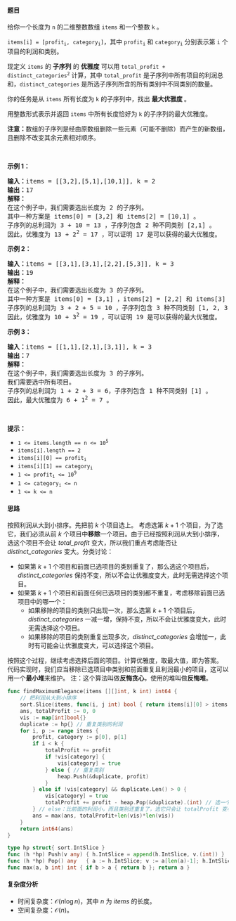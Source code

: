 #### 题目

<p>给你一个长度为 <code>n</code> 的二维整数数组 <code>items</code> 和一个整数 <code>k</code> 。</p>

<p><code>items[i] = [profit<sub>i</sub>, category<sub>i</sub>]</code>，其中 <code>profit<sub>i</sub></code> 和 <code>category<sub>i</sub></code> 分别表示第 <code>i</code> 个项目的利润和类别。</p>

<p>现定义 <code>items</code> 的 <strong>子序列</strong> 的 <strong>优雅度</strong> 可以用 <code>total_profit + distinct_categories<sup>2</sup></code> 计算，其中 <code>total_profit</code> 是子序列中所有项目的利润总和，<code>distinct_categories</code> 是所选子序列所含的所有类别中不同类别的数量。</p>

<p>你的任务是从 <code>items</code> 所有长度为 <code>k</code> 的子序列中，找出 <strong>最大优雅度</strong> 。</p>

<p>用整数形式表示并返回 <code>items</code> 中所有长度恰好为 <code>k</code> 的子序列的最大优雅度。</p>

<p><strong>注意：</strong>数组的子序列是经由原数组删除一些元素（可能不删除）而产生的新数组，且删除不改变其余元素相对顺序。</p>

<p> </p>

<p><strong>示例 1：</strong></p>

<pre><strong>输入：</strong>items = [[3,2],[5,1],[10,1]], k = 2
<strong>输出：</strong>17
<strong>解释：
</strong>在这个例子中，我们需要选出长度为 2 的子序列。
其中一种方案是 items[0] = [3,2] 和 items[2] = [10,1] 。
子序列的总利润为 3 + 10 = 13 ，子序列包含 2 种不同类别 [2,1] 。
因此，优雅度为 13 + 2<sup>2</sup> = 17 ，可以证明 17 是可以获得的最大优雅度。 
</pre>

<p><strong>示例 2：</strong></p>

<pre><strong>输入：</strong>items = [[3,1],[3,1],[2,2],[5,3]], k = 3
<strong>输出：</strong>19
<strong>解释：</strong>
在这个例子中，我们需要选出长度为 3 的子序列。 
其中一种方案是 items[0] = [3,1] ，items[2] = [2,2] 和 items[3] = [5,3] 。
子序列的总利润为 3 + 2 + 5 = 10 ，子序列包含 3 种不同类别 [1, 2, 3] 。 
因此，优雅度为 10 + 3<sup>2</sup> = 19 ，可以证明 19 是可以获得的最大优雅度。</pre>

<p><strong>示例 3：</strong></p>

<pre><strong>输入：</strong>items = [[1,1],[2,1],[3,1]], k = 3
<strong>输出：</strong>7
<strong>解释：
</strong>在这个例子中，我们需要选出长度为 3 的子序列。
我们需要选中所有项目。
子序列的总利润为 1 + 2 + 3 = 6，子序列包含 1 种不同类别 [1] 。
因此，最大优雅度为 6 + 1<sup>2</sup> = 7 。</pre>

<p> </p>

<p><strong>提示：</strong></p>

<ul>
	<li><code>1 <= items.length == n <= 10<sup>5</sup></code></li>
	<li><code>items[i].length == 2</code></li>
	<li><code>items[i][0] == profit<sub>i</sub></code></li>
	<li><code>items[i][1] == category<sub>i</sub></code></li>
	<li><code>1 <= profit<sub>i</sub> <= 10<sup>9</sup></code></li>
	<li><code>1 <= category<sub>i</sub> <= n </code></li>
	<li><code>1 <= k <= n</code></li>
</ul>

#### 思路

按照利润从大到小排序。先把前 $k$ 个项目选上。
考虑选第 $k+1$ 个项目，为了选它，我们必须从前 $k$ 个项目中**移除**一个项目。由于已经按照利润从大到小排序，选这个项目不会让 $\textit{total\_profit}$ 变大，所以我们重点考虑能否让 $\textit{distinct\_categories}$ 变大。分类讨论：

- 如果第 $k+1$ 个项目和前面已选项目的类别重复了，那么选这个项目后，$\textit{distinct\_categories}$ 保持不变，所以不会让优雅度变大，此时无需选择这个项目。
- 如果第 $k+1$ 个项目和前面任何已选项目的类别都不重复，考虑移除前面已选项目中的哪一个：
  - 如果移除的项目的类别只出现一次，那么选第 $k+1$ 个项目后，$\textit{distinct\_categories}$ 一减一增，保持不变，所以不会让优雅度变大，此时无需选择这个项目。
  - 如果移除的项目的类别重复出现多次，$\textit{distinct\_categories}$ 会增加一，此时有可能会让优雅度变大，可以选择这个项目。

按照这个过程，继续考虑选择后面的项目。计算优雅度，取最大值，即为答案。
代码实现时，我们应当移除已选项目中类别和前面重复且利润最小的项目，这可以用一个**最小堆**来维护。
注：这个算法叫做**反悔贪心**，使用的堆叫做**反悔堆**。

```go  
func findMaximumElegance(items [][]int, k int) int64 {
	// 把利润从大到小排序
	sort.Slice(items, func(i, j int) bool { return items[i][0] > items[j][0] })
	ans, totalProfit := 0, 0
	vis := map[int]bool{}
	duplicate := hp{} // 重复类别的利润
	for i, p := range items {
		profit, category := p[0], p[1]
		if i < k {
			totalProfit += profit
			if !vis[category] {
				vis[category] = true
			} else { // 重复类别
				heap.Push(&duplicate, profit)
			}
		} else if !vis[category] && duplicate.Len() > 0 {
			vis[category] = true
			totalProfit += profit - heap.Pop(&duplicate).(int) // 选一个重复类别中的最小利润替换
		} // else：比前面的利润小，而且类别还重复了，选它只会让 totalProfit 变小，len(vis) 不变，优雅度不会变大
		ans = max(ans, totalProfit+len(vis)*len(vis))
	}
	return int64(ans)
}

type hp struct{ sort.IntSlice }
func (h *hp) Push(v any) { h.IntSlice = append(h.IntSlice, v.(int)) }
func (h *hp) Pop() any   { a := h.IntSlice; v := a[len(a)-1]; h.IntSlice = a[:len(a)-1]; return v }
func max(a, b int) int { if b > a { return b }; return a }
```

#### 复杂度分析

- 时间复杂度：$\mathcal{O}(n\log n)$，其中 $n$ 为 $\textit{items}$ 的长度。
- 空间复杂度：$\mathcal{O}(n)$。
